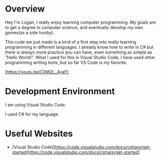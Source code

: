 # Overview

Hey I'm Logan, I really enjoy learning computer programming. My goals are to get a degree in computer science, and eventually develop my own games(as a side hooby).

This code we just made is a kind of a first step into really learning programming in different languages. I already know how to write in C# but there is always more practice you can have, even something as simple as "Hello World!".
What I used for this is Visual Studio Code, I have used other programming writing tools, but so far VS Code is my favorite.

[https://youtu.be/C0M2l__4yaY]

# Development Environment

I am using Visual Studio Code.

I used C# for my language.

# Useful Websites

* [Visual Studio Code][https://code.visualstudio.com/docs/csharp/get-started)https://code.visualstudio.com/docs/csharp/get-started]
